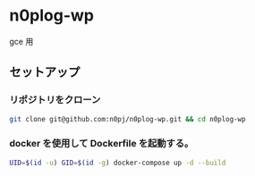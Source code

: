 # n0plog-wp

gce 用

## セットアップ

### リポジトリをクローン

```bash
git clone git@github.com:n0pj/n0plog-wp.git && cd n0plog-wp
```

### docker を使用して Dockerfile を起動する。

```bash
UID=$(id -u) GID=$(id -g) docker-compose up -d --build
```
